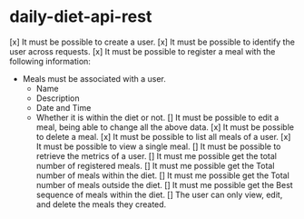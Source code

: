 # daily-diet-api-rest

[x] It must be possible to create a user.
[x] It must be possible to identify the user across requests.
[x] It must be possible to register a meal with the following information:
 * Meals must be associated with a user.
    * Name
    * Description
    * Date and Time
    * Whether it is within the diet or not.
[] It must be possible to edit a meal, being able to change all the above data.
[x] It must be possible to delete a meal.
[x] It must be possible to list all meals of a user.
[x] It must be possible to view a single meal.
[] It must be possible to retrieve the metrics of a user.
[] It must me possible get the total number of registered meals.
[] It must me possible get the Total number of meals within the diet.
[] It must me possible get the Total number of meals outside the diet.
[] It must me possible get the Best sequence of meals within the diet.
[] The user can only view, edit, and delete the meals they created.